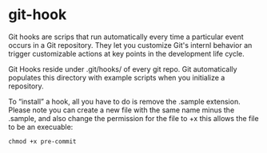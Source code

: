# git-hook

Git hooks are scrips that run automatically every time a particular event occurs in a Git repository.
They let you customize Git's internl behavior an trigger customizable actions at key points 
in the development life cycle.

Git Hooks reside under .git/hooks/ of every git repo. Git automatically populates this directory
with example scripts when you initialize a repository.

To “install” a hook, all you have to do is remove the .sample extension. Please note you can create
a new file with the same name minus the .sample, and also change the permission for the file to +x
this allows the file to be an execuable:

`chmod +x pre-commit`


